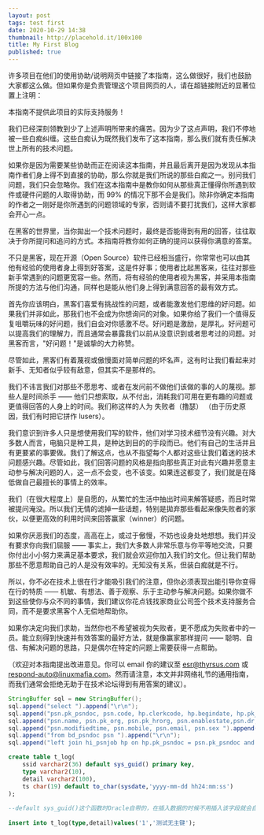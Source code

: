 ```yaml
---
layout: post
tags: test first
date: 2020-10-29 14:38
thumbnail: http://placehold.it/100x100
title: My First Blog
published: true
---
```


许多项目在他们的使用协助/说明网页中链接了本指南，这么做很好，我们也鼓励大家都这么做。但如果你是负责管理这个项目网页的人，请在超链接附近的显著位置上注明：

本指南不提供此项目的实际支持服务！

我们已经深刻领教到少了上述声明所带来的痛苦。因为少了这点声明，我们不停地被一些白痴纠缠。这些白痴认为既然我们发布了这本指南，那么我们就有责任解决世上所有的技术问题。

如果你是因为需要某些协助而正在阅读这本指南，并且最后离开是因为发现从本指南作者们身上得不到直接的协助，那么你就是我们所说的那些白痴之一。别问我们问题，我们只会忽略你。我们在这本指南中是教你如何从那些真正懂得你所遇到软件或硬件问题的人取得协助，而 99% 的情况下那不会是我们。除非你确定本指南的作者之一刚好是你所遇到的问题领域的专家，否则请不要打扰我们，这样大家都会开心一点。

<!--more-->

在黑客的世界里，当你拋出一个技术问题时，最终是否能得到有用的回答，往往取决于你所提问和追问的方式。本指南将教你如何正确的提问以获得你满意的答案。

不只是黑客，现在开源（Open Source）软件已经相当盛行，你常常也可以由其他有经验的使用者身上得到好答案，这是件好事；使用者比起黑客来，往往对那些新手常遇到的问题更宽容一些。然而，将有经验的使用者视为黑客，并采用本指南所提的方法与他们沟通，同样也是能从他们身上得到满意回答的最有效方式。

首先你应该明白，黑客们喜爱有挑战性的问题，或者能激发他们思维的好问题。如果我们并非如此，那我们也不会成为你想询问的对象。如果你给了我们一个值得反复咀嚼玩味的好问题，我们自会对你感激不尽。好问题是激励，是厚礼。好问题可以提高我们的理解力，而且通常会暴露我们以前从没意识到或者思考过的问题。对黑客而言，"好问题！"是诚挚的大力称赞。

尽管如此，黑客们有着蔑视或傲慢面对简单问题的坏名声，这有时让我们看起来对新手、无知者似乎较有敌意，但其实不是那样的。

我们不讳言我们对那些不愿思考、或者在发问前不做他们该做的事的人的蔑视。那些人是时间杀手 —— 他们只想索取，从不付出，消耗我们可用在更有趣的问题或更值得回答的人身上的时间。我们称这样的人为 失败者（撸瑟） （由于历史原因，我们有时把它拼作 lusers）。

我们意识到许多人只是想使用我们写的软件，他们对学习技术细节没有兴趣。对大多数人而言，电脑只是种工具，是种达到目的的手段而已。他们有自己的生活并且有更要紧的事要做。我们了解这点，也从不指望每个人都对这些让我们着迷的技术问题感兴趣。尽管如此，我们回答问题的风格是指向那些真正对此有兴趣并愿意主动参与解决问题的人，这一点不会变，也不该变。如果连这都变了，我们就是在降低做自己最擅长的事情上的效率。

我们（在很大程度上）是自愿的，从繁忙的生活中抽出时间来解答疑惑，而且时常被提问淹没。所以我们无情的滤掉一些话题，特别是拋弃那些看起来像失败者的家伙，以便更高效的利用时间来回答赢家（winner）的问题。

如果你厌恶我们的态度，高高在上，或过于傲慢，不妨也设身处地想想。我们并没有要求你向我们屈服 —— 事实上，我们大多数人非常乐意与你平等地交流，只要你付出小小努力来满足基本要求，我们就会欢迎你加入我们的文化。但让我们帮助那些不愿意帮助自己的人是没有效率的。无知没有关系，但装白痴就是不行。

所以，你不必在技术上很在行才能吸引我们的注意，但你必须表现出能引导你变得在行的特质 —— 机敏、有想法、善于观察、乐于主动参与解决问题。如果你做不到这些使你与众不同的事情，我们建议你花点钱找家商业公司签个技术支持服务合同，而不是要求黑客个人无偿地帮助你。

如果你决定向我们求助，当然你也不希望被视为失败者，更不愿成为失败者中的一员。能立刻得到快速并有效答案的最好方法，就是像赢家那样提问 —— 聪明、自信、有解决问题的思路，只是偶尔在特定的问题上需要获得一点帮助。

（欢迎对本指南提出改进意见。你可以 email 你的建议至 esr@thyrsus.com 或 respond-auto@linuxmafia.com。然而请注意，本文并非网络礼节的通用指南，而我们通常会拒绝无助于在技术论坛得到有用答案的建议）。


```java
StringBuffer sql = new StringBuffer();
sql.append("select ").append("\r\n");
sql.append("psn.pk_psndoc, psn.code, hp.clerkcode, hp.begindate, hp.pk_post, ").append("\r\n");
sql.append("psn.name, psn.pk_org, psn.pk_hrorg, psn.enablestate,psn.dr, ").append("\r\n");
sql.append("psn.modifiedtime, psn.mobile, psn.email, psn.sex ").append("\r\n");
sql.append("from bd_psndoc psn ").append("\r\n");
sql.append("left join hi_psnjob hp on hp.pk_psndoc = psn.pk_psndoc and nvl(hp.dr,0)=0 ").append("\r\n");
```


```sql
create table t_log(  
    ssid varchar2(36) default sys_guid() primary key,  
    type varchar2(10),  
    detail varchar2(100),
    ts char(19) default to_char(sysdate,'yyyy-mm-dd hh24:mm:ss')
);  
  
--default sys_guid()这个函数时Oracle自带的，在插入数据的时候不用插入该字段就会自动生成  
  
insert into t_log(type,detail)values('1','测试无主键');  
```